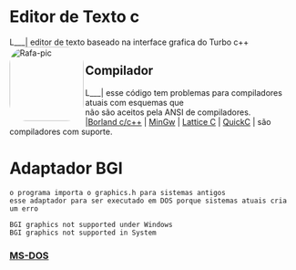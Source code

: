 # Editor de Texto c
L___| editor de texto baseado na interface grafica do Turbo c++
    <img align="left" alt="Rafa-pic" height="130" style="border-radius:30px;" src="https://d22blwhp6neszm.cloudfront.net/37/361654/tc_000.png">
## Compilador
L___| esse código tem problemas para compiladores atuais com esquemas que  
      não são aceitos pela ANSI de compiladores.   
    |[Borland c/c++](https://en.wikipedia.org/wiki/Borland_C%2B%2B) | [MinGw](https://en.wikipedia.org/wiki/MinGW) | [Lattice C](https://en.wikipedia.org/wiki/Lattice_C) | [QuickC](https://en.wikipedia.org/wiki/QuickC) |  são compiladores com suporte.    
    
# Adaptador BGI
    o programa importa o graphics.h para sistemas antigos 
    esse adaptador para ser executado em DOS porque sistemas atuais cria um erro
    
    BGI graphics not supported under Windows
    BGI graphics not supported in System
    
### [MS-DOS]()
